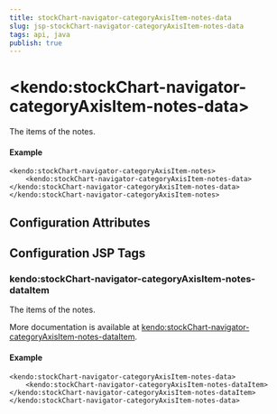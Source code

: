 ```yaml
---
title: stockChart-navigator-categoryAxisItem-notes-data
slug: jsp-stockChart-navigator-categoryAxisItem-notes-data
tags: api, java
publish: true
---
```


# \<kendo:stockChart-navigator-categoryAxisItem-notes-data\>

The items of the notes.

#### Example
    <kendo:stockChart-navigator-categoryAxisItem-notes>
        <kendo:stockChart-navigator-categoryAxisItem-notes-data></kendo:stockChart-navigator-categoryAxisItem-notes-data>
    </kendo:stockChart-navigator-categoryAxisItem-notes>

## Configuration Attributes


##  Configuration JSP Tags

### kendo:stockChart-navigator-categoryAxisItem-notes-dataItem

The items of the notes.

More documentation is available at [kendo:stockChart-navigator-categoryAxisItem-notes-dataItem](stockchart/navigator-categoryaxisitem-notes-dataitem).

#### Example

    <kendo:stockChart-navigator-categoryAxisItem-notes-data>
        <kendo:stockChart-navigator-categoryAxisItem-notes-dataItem></kendo:stockChart-navigator-categoryAxisItem-notes-dataItem>
    </kendo:stockChart-navigator-categoryAxisItem-notes-data>

 
